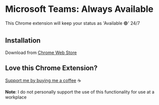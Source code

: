 # Microsoft Teams: Always Available

This Chrome extension will keep your status as 'Available 🟢' 24/7

## Installation

Download from [Chrome Web Store]()

## Love this Chrome Extension?

[Support me by buying me a coffee](https://www.buymeacoffee.com/akump) ☕

**Note**: I do not personally support the use of this functionality for use at a workplace
